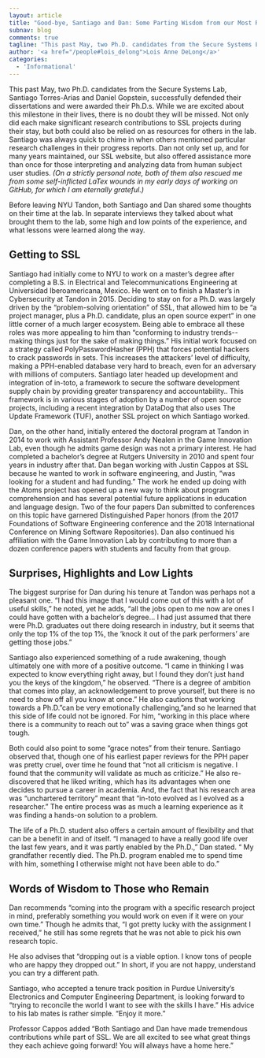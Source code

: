 ```yaml
---
layout: article
title: "Good-bye, Santiago and Dan: Some Parting Wisdom from our Most Recent Ph.D. Graduates"
subnav: blog
comments: true
tagline: "This past May, two Ph.D. candidates from the Secure Systems Lab, Santiago Torres-Arias and Daniel Gopstein, successfully defended their dissertations..."
author: '<a href="/people#lois_delong">Lois Anne DeLong</a>'
categories:
  - 'Informational'
---
```

This past May, two Ph.D. candidates from the Secure Systems Lab,  Santiago Torres-Arias and Daniel Gopstein, successfully defended their dissertations and were awarded their Ph.D.s. While we are excited about this milestone in their lives, there is no doubt they will be missed. Not only did each make significant research contributions to SSL projects during their stay, but both could also be relied on as resources for others in the lab. Santiago was always quick to chime in when others mentioned particular research challenges in their progress reports. Dan not only set up, and for many years maintained, our SSL website, but also offered assistance more than once for those interpreting and analyzing data from human subject user studies. *(On a strictly personal note, both of them also rescued me from some self-inflicted LaTex wounds in my early days of working on GitHub, for which I am eternally grateful.)*

Before leaving NYU Tandon, both Santiago and Dan shared some thoughts on their time at the lab.  In separate interviews they talked about what brought them to the lab, some high and low points of the experience, and what lessons were learned along the way. 

## Getting to SSL

Santiago had initially come to NYU to work on a master’s degree after completing a B.S. in Electrical and Telecommunications Engineering at Universidad Iberoamericana, Mexico. He went on to finish a Master’s in Cybersecurity at Tandon in 2015. Deciding to stay on for a Ph.D. was largely driven by the “problem-solving orientation” of SSL, that allowed him to be “a project manager, plus a Ph.D. candidate, plus an open source expert” in one little corner of a much larger ecosystem. Being able to embrace all these roles was more appealing to him than “conforming to industry trends--making things just for the sake of making things.” His initial work focused on a strategy called PolyPasswordHasher (PPH) that forces potential hackers to crack passwords in sets. This increases the attackers’ level of difficulty, making a PPH-enabled database very hard to breach, even for an adversary with millions of computers. Santiago later headed up development and integration of in-toto, a framework to secure the software development supply chain by providing greater transparency and accountability.. This framework is in various stages of adoption by a number of open source projects, including a recent integration by DataDog that also uses The Update Framework (TUF), another SSL project on which Santiago worked.

Dan, on the other hand, initially entered the doctoral program at Tandon in 2014 to work with Assistant Professor Andy Nealen in the Game Innovation Lab, even though he admits game design was not a primary interest. He had completed a bachelor’s degree at Rutgers University in 2010 and spent four years in industry after that.  Dan began working with Justin Cappos at SSL because he wanted to work in software engineering, and Justin, “was looking for a student and had funding.”  The work he ended up doing with the Atoms project has opened up a new way to think about program comprehension and has  several potential future applications in education and language design. Two of the four papers Dan submitted to conferences on this topic have garnered Distinguished Paper honors (from the 2017 Foundations of Software Engineering conference and the 2018 International Conference on Mining Software Repositories). Dan also continued his affiliation with the Game Innovation Lab by contributing to more than a dozen conference papers with students and faculty from that group.

## Surprises, Highlights and Low Lights

The biggest surprise for Dan during his tenure at Tandon was perhaps not a pleasant one. “I had this image that I would come out of this with a lot of useful skills,” he noted, yet he adds, “all the jobs open to me now are ones I could have gotten with a bachelor’s degree... I had just assumed that there were Ph.D. graduates out there doing research in industry, but it seems that only the top 1% of the top 1%, the ‘knock it out of the park performers’ are getting those jobs.”

Santiago also experienced something of a rude awakening, though ultimately one with more of a positive outcome. “I came in thinking I was expected to know everything right away, but I found they don’t just hand you the keys of the kingdom,” he observed. “There is a degree of ambition that comes into play, an acknowledgement to prove yourself, but there is no need to show off all you know at once.” He also cautions that working towards a Ph.D.”can be very emotionally challenging,”and so he learned that this side of life could not be ignored. For him, “working in this place where there is a community to reach out to” was a saving grace when things got tough.

Both could also point to some “grace notes” from their tenure. Santiago observed that, though one of his earliest paper reviews for the PPH paper was pretty cruel, over time he found that “not all criticism is negative. I found that the community will validate as much as criticize.” He also re-discovered that he liked writing, which has its advantages when one decides to pursue a career in academia.  And, the fact that his research area was “unchartered territory” meant that “in-toto evolved as I evolved as a researcher.” The entire process was as much a learning experience as it was finding a hands-on solution to a problem.

The life of a Ph.D. student also offers a certain amount of flexibility and that can be a benefit in and of itself. “I managed to have a really good life over the last few years, and it was partly enabled by the Ph.D.,” Dan stated. “ My grandfather recently died. The Ph.D. program enabled me to spend time with him, something I otherwise might not have been able to do.”

## Words of Wisdom to Those who Remain

Dan recommends “coming into the program with a specific research project in mind, preferably something you would work on even if it were on your own time.” Though he admits that, “I got pretty lucky with the assignment I received,” he still has some regrets that he was not able to pick his own research topic.

He also advises that “dropping out is a viable option. I know tons of people who are happy they dropped out.” In short, if you are not happy, understand you can try a different path.

Santiago, who accepted a tenure track position in Purdue University’s Electronics and Computer Engineering Department, is looking forward to “trying to reconcile the world I want to see with the skills I have.” His advice to his lab mates is rather simple. “Enjoy it more.”

Professor Cappos added “Both Santiago and Dan have made tremendous contributions while part of SSL.  We are all excited to see what great things they each achieve going forward!  You will always have a home here.”
